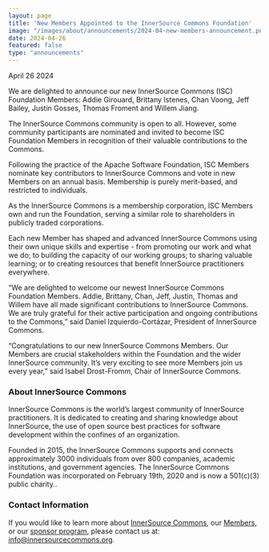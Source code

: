```yaml
---
layout: page
title: 'New Members Appointed to the InnerSource Commons Foundation'
image: "/images/about/announcements/2024-04-new-members-announcement.png"
date: 2024-04-26
featured: false
type: "announcements"
---
```

 
April 26 2024

We are delighted to announce our new InnerSource Commons (ISC) Foundation Members: Addie Girouard, Brittany Istenes, Chan Voong, Jeff Bailey, Justin Gosses, Thomas Froment and Willem Jiang.

The InnerSource Commons community is open to all. However, some community participants are nominated and invited to become ISC Foundation Members in recognition of their valuable contributions to the Commons.

Following the practice of the Apache Software Foundation, ISC Members nominate key contributors to InnerSource Commons and vote in new Members on an annual basis. Membership is purely merit-based, and restricted to individuals.

As the InnerSource Commons is a membership corporation, ISC Members own and run the Foundation, serving a similar role to shareholders in publicly traded corporations.

Each new Member has shaped and advanced InnerSource Commons using their own unique skills and expertise - from promoting our work and what we do; to building the capacity of our working groups; to sharing valuable learning; or to creating resources that benefit InnerSource practitioners everywhere.

“We are delighted to welcome our newest InnerSource Commons Foundation Members. Addie, Brittany, Chan, Jeff, Justin, Thomas and Willem have all made significant contributions to InnerSource Commons. We are truly grateful for their active participation and ongoing contributions to the Commons,” said Daniel Izquierdo-Cortázar, President of InnerSource Commons.

“Congratulations to our new InnerSource Commons Members. Our Members are crucial stakeholders within the Foundation and the wider InnerSource community. It’s very exciting to see more Members join us every year,” said Isabel Drost-Fromm, Chair of InnerSource Commons.

### About InnerSource Commons

InnerSource Commons is the world’s largest community of InnerSource practitioners. It is dedicated to creating and sharing knowledge about InnerSource, the use of open source best practices for software development within the confines of an organization.

Founded in 2015, the InnerSource Commons supports and connects approximately 3000 individuals from over 800 companies, academic institutions, and government agencies. The InnerSource Commons Foundation was incorporated on February 19th, 2020 and is now a 501(c)(3) public charity..

### Contact Information

If you would like to learn more about [InnerSource Commons](https://innersourcecommons.org/), our [Members](https://innersourcecommons.org/about/members/), or our [sponsor program](https://innersourcecommons.org/about/sponsors/), please contact us at: info@innersourcecommons.org.